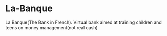 # La-Banque
La Banque(The Bank in French). Virtual bank aimed at training children and teens on money management(not real cash)
